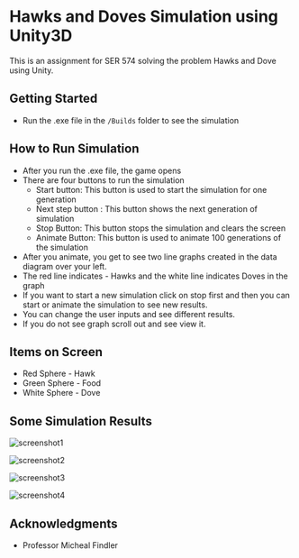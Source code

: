 # Hawks and Doves Simulation using Unity3D

This is an assignment for SER 574 solving the problem Hawks and Dove using Unity.

## Getting Started
- Run the .exe file in the ```/Builds``` folder to see the simulation

## How to Run Simulation
- After you run the .exe file, the game opens
- There are four buttons to run the simulation
   - Start button: This button is used to start the simulation for one generation
   - Next step button : This button shows the next generation of simulation
   - Stop Button: This button stops the simulation and clears the screen
   - Animate Button: This button is used to animate 100 generations of the simulation
- After you animate, you get to see two line graphs created in the data diagram over your left.
- The red line indicates - Hawks and the white line indicates Doves in the graph
- If you want to start a new simulation click on stop first and then you can start or animate the simulation to see new results.
- You can change the user inputs and see different results.
- If you do not see graph scroll out and see view it.

## Items on Screen
- Red Sphere - Hawk
- Green Sphere - Food
- White Sphere - Dove

## Some Simulation Results

![screenshot1](https://user-images.githubusercontent.com/43055292/77282040-13185280-6c86-11ea-9590-ca17fa8ab87d.png)

![screenshot2](https://user-images.githubusercontent.com/43055292/77282060-23303200-6c86-11ea-9ae1-1104dd518045.png)

![screenshot3](https://user-images.githubusercontent.com/43055292/77282065-25928c00-6c86-11ea-94a3-c707fd150206.png)

![screenshot4](https://user-images.githubusercontent.com/43055292/77282067-26c3b900-6c86-11ea-957f-591ad01eadf8.png)

## Acknowledgments

- Professor Micheal Findler

